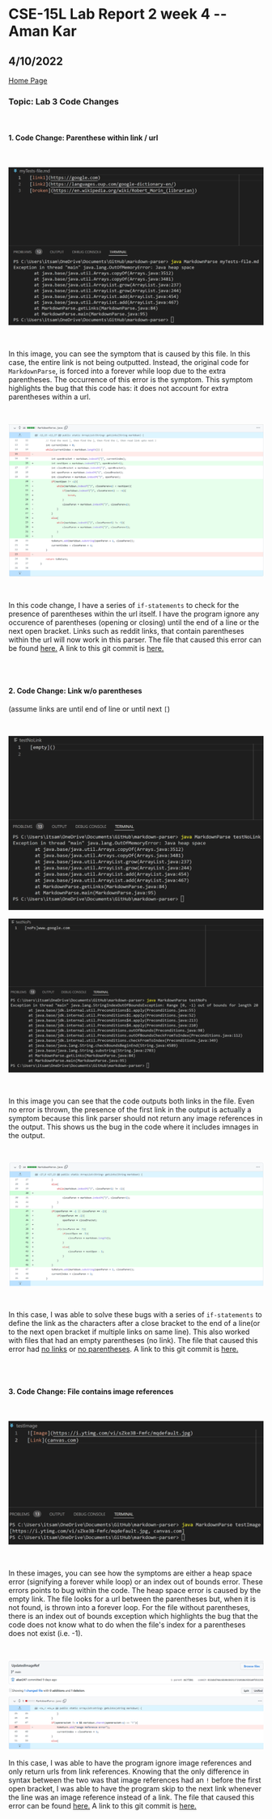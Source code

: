 # CSE-15L Lab Report 2 week 4 -- Aman Kar

## 4/10/2022


[Home Page](index.md)


### Topic: Lab 3 Code Changes
<br>


#### 1. Code Change: Parenthese within link / url 

<br>

![Image](myTestsSymptom.png)

<br>

In this image, you can see the symptom that is caused by this file. In this case, the entire link is not being outputted. Instead, the original code for `MarkdownParse`, is forced into a forever while loop due to the extra parentheses. The occurrence of this error is the symptom. This symptom highlights the bug that this code has: it does not account for extra parentheses within a url. 

<br>

![Image](CodeChangeSC1.png)

<br>

In this code change, I have a series of `if-statements` to check for the presence of parentheses within the url itself. I have the program ignore any occurence of parentheses (opening or closing) until the end of a line or the next open bracket. Links such as reddit links, that contain parentheses within the url will now work in this parser. The file that caused this error can be found [here.](myTests-file.md) A link to this git commit is [here.](https://github.com/akar247/markdown-parser/commit/80fa1d296f30346d34786a24e3411109bc7d8fc5)

<br><br>

#### 2. Code Change: Link w/o parentheses 
(assume links are until end of line or until next `[`)

<br>

![Image](noLinkSymptom.png)

![Image](noPsSymptom.png)

<br>

In this image you can see that the code outputs both links in the file. Even no error is thrown, the presence of the first link in the output is actually a symptom because this link parser should not return any image references in the output. This shows us the bug in the code where it includes imnages in the output. 

<br>

![Image](CodeChangeSC2.png)

<br>

In this case, I was able to solve these bugs with a series of `if-statements` to define the link as the characters after a close bracket to the end of a line(or to the next open bracket if multiple links on same line). This also worked with files that had an empty parentheses (no link). The file that caused this error had [no links](testNoLink) or [no parentheses](testNoPs). A link to this git commit is [here.](https://github.com/akar247/markdown-parser/commit/00d359f25e645b8a54eae1fa1ba5315aee65672e)


<br><br>

#### 3. Code Change: File contains image references 

<br>

![Image](imageRefSymptom.png)

<br>

In these images, you can see how the symptoms are either a heap space error (signifying a forever while loop) or an index out of bounds error. These errors points to bug within the code. The heap space error is caused by the empty link. The file looks for a url between the parentheses but, when it is not found, is thrown into a forever loop. For the file without parentheses, there is an index out of bounds exception which highlights the bug that the code does not know what to do when the file's index for a parentheses does not exist (i.e. -1). 

<br>

![Image](CodeChangeSC3.png)

In this case, I was able to have the program ignore image references and only return urls from link references. Knowing that the only difference in syntax between the two was that image references had an `!` before the first open bracket, I was able to have the program skip to the next link whenever the line was an image reference instead of a link. The file that caused this error can be found [here.](testImage) A link to this git commit is [here.](https://github.com/akar247/markdown-parser/commit/813abd766c6b30c84313721018635b5a0fd3221b)





  
